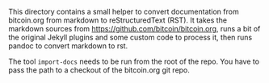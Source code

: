 This directory contains a small helper to convert documentation from bitcoin.org
from markdown to reStructuredText (RST). It takes the markdown sources from
https://github.com/bitcoin/bitcoin.org, runs a bit of the original Jekyll
plugins and some custom code to process it, then runs pandoc to convert
markdown to rst.

The tool `import-docs` needs to be run from the root of the repo. You have to
pass the path to a checkout of the bitcoin.org git repo.
